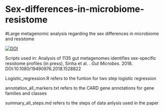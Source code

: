 # Sex-differences-in-microbiome-resistome
#Large metagenomic analysis regarding the sex differences in microbiome and resistome 

[![DOI](https://zenodo.org/badge/140193191.svg)](https://zenodo.org/badge/latestdoi/140193191)

Scripts used in: Analysis of 1135 gut metagenomes identifies sex-specific resistome profiles (in press), Sinha et al. . *Gut Microbes*. 2018. 
DOI:10.1080/19490976.2018.1528822

Logistic_regression.R refers to the funtion for two step logistic regression

annotation_all_markers.txt refers to the CARD gene annotations for gene families and classes 

summary_all_steps.md refers to the steps of data anlysis used in the paper 
